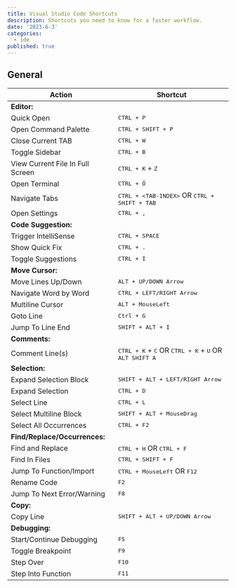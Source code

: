 ```yaml
---
title: Visual Studio Code Shortcuts
description: Shortcuts you need to know for a faster workflow.
date: '2023-6-3'
categories:
  - ide
published: true
---
```


## General

| Action                       | Shortcut              |
|------------------------------|-----------------------|
| **Editor:**                  |                       |
| Quick Open                   | <kbd>CTRL + P</kbd>          |
| Open Command Palette         | <kbd>CTRL + SHIFT + P</kbd>  |
| Close Current TAB            | <kbd>CTRL + W</kbd>          |
| Toggle Sidebar               | <kbd>CTRL + B</kbd>          |
| View Current File In Full Screen | <kbd>CTRL + K</kbd> + <kbd>Z</kbd>          |
| Open Terminal                | <kbd>CTRL + Ö</kbd>          |
| Navigate Tabs                | <kbd>CTRL + &lt;TAB-INDEX&gt;</kbd> OR <kbd>CTRL + SHIFT + TAB</kbd>         |
| Open Settings                | <kbd>CTRL + ,</kbd>         |
| **Code Suggestion:**                    |                       |
| Trigger IntelliSense         | <kbd>CTRL + SPACE</kbd>      |
| Show Quick Fix               | <kbd>CTRL + .</kbd>          |
| Toggle Suggestions           | <kbd>CTRL + I</kbd>          |
| **Move Cursor:**             |                       |
| Move Lines Up/Down           | <kbd>ALT + UP/DOWN Arrow</kbd> |
| Navigate Word by Word        | <kbd>CTRL + LEFT/RIGHT Arrow</kbd> |
| Multiline Cursor             | <kbd>ALT + MouseLeft</kbd>   |
| Goto Line                    | <kbd>Ctrl + G</kbd>   |
| Jump To Line End                | <kbd>SHIFT + ALT + I</kbd>   |
| **Comments:**                |                       |
| Comment Line(s)              | <kbd>CTRL + K</kbd> + <kbd>C</kbd> OR <kbd>CTRL + K</kbd> + <kbd>U</kbd> OR <kbd>ALT SHIFT A</kbd> |
| **Selection:**               |                       |
| Expand Selection Block       | <kbd>SHIFT + ALT + LEFT/RIGHT Arrow</kbd>              |
| Expand Selection             | <kbd>CTRL + D</kbd>              |
| Select Line                  | <kbd>CTRL + L</kbd> |
| Select Multiline Block       | <kbd>SHIFT + ALT + MouseDrag</kbd> |
| Select All Occurrences       | <kbd>CTRL + F2</kbd>         |
| **Find/Replace/Occurrences:**|                       |
| Find and Replace             | <kbd>CTRL + H</kbd> OR <kbd>CTRL + F</kbd> |
| Find In Files                | <kbd>CTRL + SHIFT + F</kbd>  |
| Jump To Function/Import      | <kbd>CTRL + MouseLeft</kbd> OR <kbd>F12</kbd> |
| Rename Code                  | <kbd>F2</kbd> |
| Jump To Next Error/Warning   | <kbd>F8</kbd> |
| **Copy:**|                   |                              |
| Copy Line                    | <kbd>SHIFT + ALT + UP/DOWN Arrow</kbd>         |
| **Debugging:**               |                       |
| Start/Continue Debugging     | <kbd>F5</kbd>                |
| Toggle Breakpoint            | <kbd>F9</kbd>                |
| Step Over                    | <kbd>F10</kbd>               |
| Step Into Function           | <kbd>F11</kbd>               |
